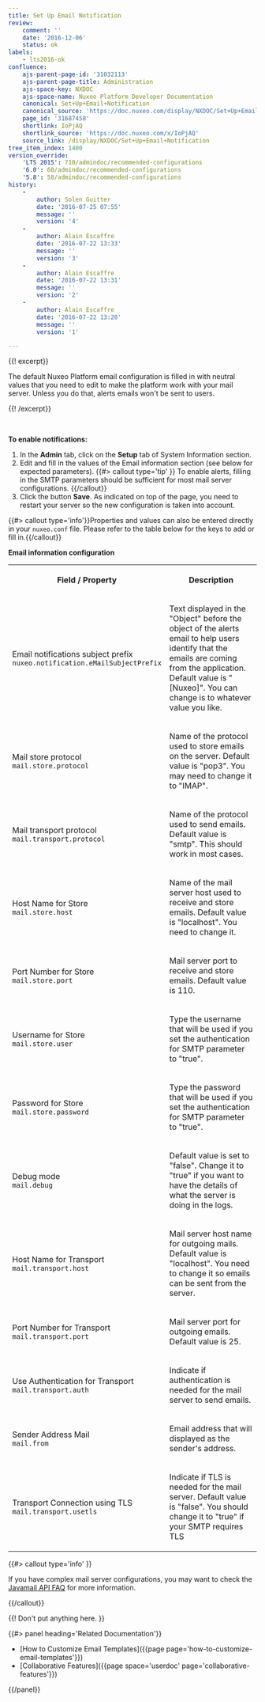 ```yaml
---
title: Set Up Email Notification
review:
    comment: ''
    date: '2016-12-06'
    status: ok
labels:
    - lts2016-ok
confluence:
    ajs-parent-page-id: '31032113'
    ajs-parent-page-title: Administration
    ajs-space-key: NXDOC
    ajs-space-name: Nuxeo Platform Developer Documentation
    canonical: Set+Up+Email+Notification
    canonical_source: 'https://doc.nuxeo.com/display/NXDOC/Set+Up+Email+Notification'
    page_id: '31687458'
    shortlink: IoPjAQ
    shortlink_source: 'https://doc.nuxeo.com/x/IoPjAQ'
    source_link: /display/NXDOC/Set+Up+Email+Notification
tree_item_index: 1400
version_override:
    'LTS 2015': 710/admindoc/recommended-configurations
    '6.0': 60/admindoc/recommended-configurations
    '5.8': 58/admindoc/recommended-configurations
history:
    -
        author: Solen Guitter
        date: '2016-07-25 07:55'
        message: ''
        version: '4'
    -
        author: Alain Escaffre
        date: '2016-07-22 13:33'
        message: ''
        version: '3'
    -
        author: Alain Escaffre
        date: '2016-07-22 13:31'
        message: ''
        version: '2'
    -
        author: Alain Escaffre
        date: '2016-07-22 13:28'
        message: ''
        version: '1'

---
```

{{! excerpt}}

The default Nuxeo Platform email configuration is filled in with neutral values that you need to edit to make the platform work with your mail server. Unless you do that, alerts emails won't be sent to users.

{{! /excerpt}}

&nbsp;

**To enable notifications:**

1.  In the **Admin** tab, click on the **Setup** tab of System Information section.
2.  Edit and fill in the values of the Email information section (see below for expected parameters).
    {{#> callout type='tip' }}
    To enable alerts, filling in the SMTP parameters should be sufficient for most mail server configurations.
    {{/callout}}
3.  Click the button **Save**.
    As indicated on top of the page, you need to restart your server so the new configuration is taken into account.
    
{{#> callout type='info'}}Properties and values can also be entered directly in your `nuxeo.conf` file. Please refer to the table below for the keys to add or fill in.{{/callout}}

**Email information configuration**

<div class="table-scroll"><table class="hover"><tbody><tr><th colspan="1">

Field / Property

</th><th colspan="1">

Description

</th></tr><tr><td colspan="1">

Email notifications subject prefix<br/>
`nuxeo.notification.eMailSubjectPrefix`

</td><td colspan="1">

Text displayed in the "Object" before the object of the alerts email to help users identify that the emails are coming from the application.
Default value is "[Nuxeo]". You can change is to whatever value you like.

</td></tr><tr><td colspan="1">

Mail store protocol<br/>
`mail.store.protocol`

</td><td colspan="1">

Name of the protocol used to store emails on the server.
Default value is "pop3". You may need to change it to "IMAP".

</td></tr><tr><td colspan="1">

Mail transport protocol<br/>
`mail.transport.protocol`

</td><td colspan="1">

Name of the protocol used to send emails.
Default value is "smtp". This should work in most cases.

</td></tr><tr><td colspan="1">

Host Name for Store<br/>
`mail.store.host`

</td><td colspan="1">

Name of the mail server host used to receive and store emails.
Default value is "localhost". You need to change it.

</td>
</tr>
<tr><td colspan="1">

Port Number for Store<br/>
`mail.store.port`

</td><td colspan="1">

Mail server port to receive and store emails.
Default value is 110.

</td></tr><tr><td colspan="1">

Username for Store</br>
`mail.store.user`

</td><td colspan="1">

Type the username that will be used if you set the authentication for SMTP parameter to "true".

</td></tr><tr><td colspan="1">

Password for Store<br/>
`mail.store.password`

</td><td colspan="1">

Type the password that will be used if you set the authentication for SMTP parameter to "true".

</td></tr><tr><td colspan="1">

Debug mode<br/>
`mail.debug`

</td><td colspan="1">

Default value is set to "false". Change it to "true" if you want to have the details of what the server is doing in the logs.

</td></tr><tr><td colspan="1">

Host Name for Transport<br/>
`mail.transport.host`

</td><td colspan="1">

Mail server host name for outgoing mails. Default value is "localhost". You need to change it so emails can be sent from the server.

</td></tr><tr><td colspan="1">

Port Number for Transport<br/>
`mail.transport.port`

</td><td colspan="1">

Mail server port for outgoing emails.
Default value is 25.

</td></tr><tr><td colspan="1">

Use Authentication for Transport<br/>
`mail.transport.auth`

</td><td colspan="1">

Indicate if authentication is needed for the mail server to send emails.

</td></tr><tr><td colspan="1">

Sender Address Mail<br/>
`mail.from`

</td><td colspan="1">

Email address that will displayed as the sender's address.

</td></tr><tr><td colspan="1">

Transport Connection using TLS<br/>
`mail.transport.usetls`

</td><td colspan="1">

Indicate if TLS is needed for the mail server.
Default value is "false". You should change it to "true" if your SMTP requires TLS

</td></tr>
</tbody></table></div>{{#> callout type='info' }}

If you have complex mail server configurations, you may want to check the [Javamail API FAQ](http://www.oracle.com/technetwork/java/faq-135477.html) for more information.

{{/callout}}

{{! Don't put anything here. }}


<div class="row" data-equalizer data-equalize-on="medium"><div class="column medium-6">{{#> panel heading='Related Documentation'}}

- [How to Customize Email Templates]({{page page='how-to-customize-email-templates'}})
- [Collaborative Features]({{page space='userdoc' page='collaborative-features'}})

{{/panel}}</div><div class="column medium-6">

&nbsp;

</div></div>

